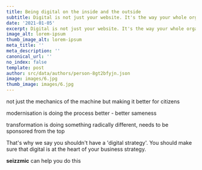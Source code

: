 ```yaml
---
title: Being digital on the inside and the outside
subtitle: Digital is not just your website. It's the way your whole organisation works.
date: '2021-01-05'
excerpt: Digital is not just your website. It's the way your whole organisation works.
image_alt: lorem-ipsum
thumb_image_alt: lorem-ipsum
meta_title: ''
meta_description: ''
canonical_url: ''
no_index: false
template: post
author: src/data/authors/person-8gt2bfyjn.json
image: images/6.jpg
thumb_image: images/6.jpg
---
```

not just the mechanics of the machine but making it better for citizens

modernisation is doing the process better - better sameness

transformation is doing something radically different, needs to be sponsored from the top

That's why we say you shouldn't have a 'digital strategy'. You should make sure that digital is at the heart of your business strategy.

**seizzmic** can help you do this
